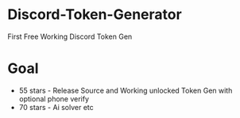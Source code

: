 # Discord-Token-Generator
First Free Working Discord Token Gen

# Goal
* 55 stars - Release Source and Working unlocked Token Gen with optional phone verify
* 70 stars - Ai solver etc
